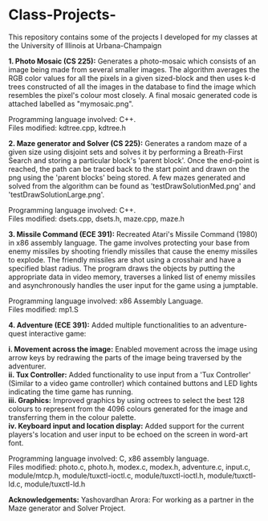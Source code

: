 # Class-Projects-
This repository contains some of the projects I developed for my classes at the University of Illinois at Urbana-Champaign <br />

**1. Photo Mosaic (CS 225):** Generates a photo-mosaic which consists of an image being made from several smaller images. The algorithm 
averages the RGB color values for all the pixels in a given sized-block and then uses k-d trees constructed of all the images
in the database to find the image which resembles the pixel's colour most closely. A final mosaic generated code is attached 
labelled as "mymosaic.png".<br />

Programming language involved: C++.<br />
Files modified: kdtree.cpp, kdtree.h

**2. Maze generator and Solver (CS 225):** Generates a random maze of a given size using disjoint sets and solves it by performing a 
Breath-First Search and storing a particular block's 'parent block'. Once the end-point is reached, the path can be 
traced back to the start point and drawn on the png using the 'parent blocks' being stored. A few mazes generated and 
solved from the algorithm can be found as 'testDrawSolutionMed.png' and 'testDrawSolutionLarge.png'.

Programming language involved: C++. <br />
Files modified: dsets.cpp, dsets.h, maze.cpp, maze.h


**3. Missile Command (ECE 391):** Recreated Atari's Missile Command (1980) in x86 assembly language. The game involves protecting your base
from enemy missiles by shooting friendly missiles that cause the enemy missiles to explode. The friendly missiles are shot using a crosshair
and have a specified blast radius. The program draws the objects by putting the appropriate data in video memory, traverses a linked list of enemy missiles
and asynchronously handles the user input for the game using a jumptable. 

Programming language involved: x86 Assembly Language.<br />
Files modified: mp1.S<br />

**4. Adventure (ECE 391):** Added multiple functionalities to an adventure-quest interactive game:<br />

**i.   Movement across the image:** Enabled movement across the image using arrow keys by redrawing the parts of the image being traversed by the adventurer.<br />
**ii.  Tux Controller:** Added functionality to use input from a 'Tux Controller' (Similar to a video game controller) which contained buttons and LED lights
    indicating the time game has running.<br />
**iii. Graphics:** Improved graphics by using octrees to select the best 128 colours to represent from the 4096 colours generated for the image and transferring them in the colour          palette.<br />
**iv.  Keyboard input and location display:** Added support for the current players's location and user input to be echoed on the screen in word-art font. <br />


Programming language involved: C, x86 assembly language.<br />
Files modified: photo.c, photo.h, modex.c, modex.h, adventure.c, input.c, module/mtcp.h, module/tuxctl-ioctl.c, module/tuxctl-ioctl.h, module/tuxctl-ld.c,
module/tuxctl-ld.h<br />


**Acknowledgements:**
    Yashovardhan Arora: For working as a partner in the Maze generator and Solver Project.